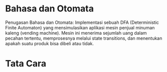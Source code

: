# Bahasa dan Otomata
Penugasan Bahasa dan Otomata: Implementasi sebuah DFA (Deterministic Finite Automaton) yang mensimulasikan aplikasi mesin penjual minuman kaleng (vending machine). Mesin ini menerima sejumlah uang dalam pecahan tertentu, memprosesnya melalui state transitions, dan menentukan apakah suatu produk bisa dibeli atau tidak.

# Tata Cara
